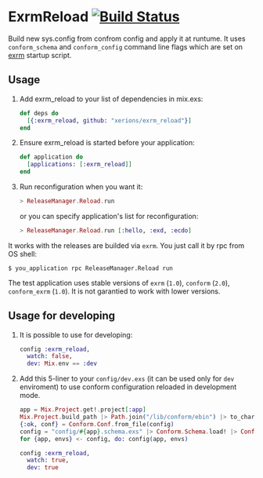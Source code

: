 # ExrmReload [![Build Status](https://travis-ci.org/xerions/exrm_reload.svg)](https://travis-ci.org/xerions/exrm_reload)

Build new sys.config from confrom config and apply it at runtume.
It uses `conform_schema` and `conform_config` command line flags which are set on [exrm](https://github.com/bitwalker/exrm) startup script.

## Usage

1. Add exrm_reload to your list of dependencies in mix.exs:

    ```elixir
    def deps do
      [{:exrm_reload, github: "xerions/exrm_reload"}]
    end
    ```

2. Ensure exrm_reload is started before your application:

    ```elixir
    def application do
      [applications: [:exrm_reload]]
    end
    ```

3. Run reconfiguration when you want it:

	```elixir
	> ReleaseManager.Reload.run
	```

	or you can specify application's list for reconfiguration:

	```elixir
	> ReleaseManager.Reload.run [:hello, :exd, :ecdo]
	```

It works with the releases are builded via `exrm`. You just call it by rpc from OS shell:

	$ you_application rpc ReleaseManager.Reload run

The test application uses stable versions of `exrm` (`1.0`), `conform` (`2.0`), `conform_exrm` (`1.0`). It is not garantied to work with lower versions.

## Usage for developing

1. It is possible to use for developing:

    ```elixir
    config :exrm_reload,
      watch: false,
      dev: Mix.env == :dev
    ```

2. Add this 5-liner to your `config/dev.exs` (it can be used only for `dev` enviroment) to use conform configuration reloaded in development mode.

    ```elixir
    app = Mix.Project.get!.project[:app]
    Mix.Project.build_path |> Path.join("/lib/conform/ebin") |> to_char_list() |> :code.add_path()
    {:ok, conf} = Conform.Conf.from_file(config)
    config = "config/#{app}.schema.exs" |> Conform.Schema.load! |> Conform.Translate.to_config([], conf)
    for {app, envs} <- config, do: config(app, envs)

    config :exrm_reload,
      watch: true,
      dev: true
    ```

